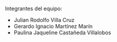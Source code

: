 Integrantes del equipo:
- Julian Rodolfo Villa Cruz
- Gerardo Ignacio Martínez Marín
- Paulina Jaqueline Castañeda Villalobos
